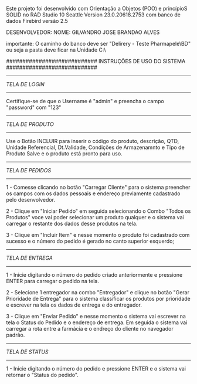 Este projeto foi desenvolvido com Orientação a Objetos (POO) e princípioS SOLID no RAD Studio 10 Seattle Version 23.0.20618.2753 com banco de dados Firebird versão 2.5

DESENVOLVEDOR:
NOME: GILVANDRO JOSE BRANDAO ALVES


importante: O caminho do banco deve ser "Delirery - Teste Pharmapele\BD" ou seja a pasta deve ficar na Unidade C:\

############################
INSTRUÇÕES DE USO DO SISTEMA
############################

******************
*TELA DE LOGIN*
******************
Certifique-se de que o Username é "admin" e preencha o campo "password" com "123" 

******************
*TELA DE PRODUTO*
******************

Use o Botão INCLUIR para inserir o código do produto, descrição, QTD, Unidade Referencial, Dt.Validade, Condições de Armazenamnto e Tipo de Produto
Salve e o produto está pronto para uso.

******************
*TELA DE PEDIDOS*
******************

1 - Comesse clicando no botão "Carregar Cliente" para o sistema preencher os campos com os dados pessoais e endereço previamente cadastrado pelo desenvolvedor. 

2 - Clique em "Iniciar Pedido" em seguida  selecionando o Combo "Todos os Produtos" voce vai poder selecionar um produto qualquer e o sistema vai carregar o restante dos dados desse produtos na tela.

3 - Clique em "Incluir Item" e nesse momento o produto foi cadastrado com sucesso e o número do pedido é gerado no canto superior esquerdo;

******************
*TELA DE ENTREGA*
******************

1 - Inicie digitando o número do pedido criado anteriormente e pressione ENTER para carregar o pedido na tela.

2 - Selecione 1 entregador na combo "Entregador" e clique no botão "Gerar Prioridade de Entrega" para o sistema classificar os produtos por prioridade e escrever na tela os dados de entrega e do entregador.

3 - Clique em "Enviar Pedido" e nesse momento o sistema vai escrever na tela o Status do Pedido e o endereço de entrega. Em seguida o sistema vai carregar a rota entre a farmácia e o endreço do cliente no navegador padrão.

******************
*TELA DE STATUS*
******************

1 - Inicie digitando o número do pedido e pressione ENTER e o sistema vai retornar o "Status do pedido".
